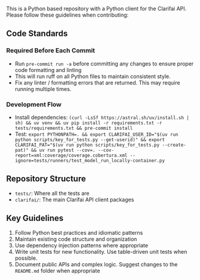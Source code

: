 This is a Python based repository with a Python client for the Clarifai API. Please follow these
guidelines when contributing:

## Code Standards

### Required Before Each Commit
- Run `pre-commit run -a` before committing any changes to ensure proper code formatting and linting
- This will run ruff on all Python files to maintain consistent style.
- Fix any linter / formatting errors that are returned. This may require running multiple times.

### Development Flow
- Install dependencies: `(curl -LsSf https://astral.sh/uv/install.sh | sh) && uv venv && uv pip install -r requirements.txt -r tests/requirements.txt && pre-commit install`
- Test: `export PYTHONPATH=. && export CLARIFAI_USER_ID="$(uv run python scripts/key_for_tests.py --get-userid)" && export CLARIFAI_PAT="$(uv run python scripts/key_for_tests.py --create-pat)" && uv run pytest --cov=. --cov-report=xml:coverage/coverage.cobertura.xml --ignore=tests/runners/test_model_run_locally-container.py`

## Repository Structure
- `tests/`: Where all the tests are
- `clarifai/`: The main Clarifai API client packages

## Key Guidelines
1. Follow Python best practices and idiomatic patterns
2. Maintain existing code structure and organization
3. Use dependency injection patterns where appropriate
4. Write unit tests for new functionality. Use table-driven unit tests when possible.
5. Document public APIs and complex logic. Suggest changes to the `README.md` folder when appropriate
